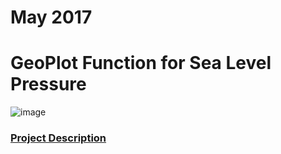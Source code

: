# May 2017
# GeoPlot Function for Sea Level Pressure

![image](Figs/GeoSlp_1.bmp)

### [Project Description](doc/)
